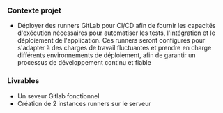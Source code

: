 ### Contexte projet

- Déployer des runners
GitLab pour CI/CD afin de fournir les capacités d'exécution nécessaires pour automatiser les
tests, l'intégration et le déploiement de l'application. Ces runners seront configurés pour
s'adapter à des charges de travail fluctuantes et prendre en charge différents
environnements de déploiement, afin de garantir un processus de développement continu et
fiable

### Livrables

- Un seveur Gitlab fonctionnel
- Création de 2 instances runners sur le serveur 
